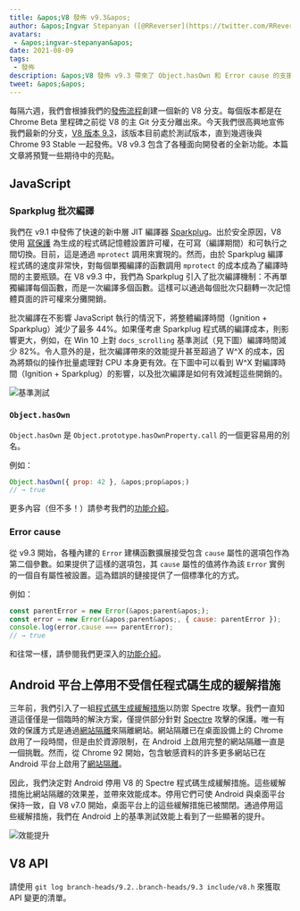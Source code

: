 ```yaml
---
title: &apos;V8 發佈 v9.3&apos;
author: &apos;Ingvar Stepanyan ([@RReverser](https://twitter.com/RReverser))&apos;
avatars:
 - &apos;ingvar-stepanyan&apos;
date: 2021-08-09
tags:
 - 發佈
description: &apos;V8 發佈 v9.3 帶來了 Object.hasOwn 和 Error cause 的支援，改進了編譯效能，並在 Android 上禁用了不受信任的程式碼生成緩解措施。&apos;
tweet: &apos;&apos;
---
```

每隔六週，我們會根據我們的[發佈流程](https://v8.dev/docs/release-process)創建一個新的 V8 分支。每個版本都是在 Chrome Beta 里程碑之前從 V8 的主 Git 分支分離出來。今天我們很高興地宣佈我們最新的分支，[V8 版本 9.3](https://chromium.googlesource.com/v8/v8.git/+log/branch-heads/9.3)，該版本目前處於測試版本，直到幾週後與 Chrome 93 Stable 一起發佈。V8 v9.3 包含了各種面向開發者的全新功能。本篇文章將預覽一些期待中的亮點。

<!--truncate-->
## JavaScript

### Sparkplug 批次編譯

我們在 v9.1 中發佈了快速的新中層 JIT 編譯器 [Sparkplug](https://v8.dev/blog/sparkplug)。出於安全原因，V8 使用 [寫保護](https://en.wikipedia.org/wiki/W%5EX) 為生成的程式碼記憶體設置許可權，在可寫（編譯期間）和可執行之間切換。目前，這是通過 `mprotect` 調用來實現的。然而，由於 Sparkplug 編譯程式碼的速度非常快，對每個單獨編譯的函數調用 `mprotect` 的成本成為了編譯時間的主要瓶頸。在 V8 v9.3 中，我們為 Sparkplug 引入了批次編譯機制：不再單獨編譯每個函數，而是一次編譯多個函數。這樣可以通過每個批次只翻轉一次記憶體頁面的許可權來分攤開銷。

批次編譯在不影響 JavaScript 執行的情況下，將整體編譯時間（Ignition + Sparkplug）減少了最多 44%。如果僅考慮 Sparkplug 程式碼的編譯成本，則影響更大，例如，在 Win 10 上對 `docs_scrolling` 基準測試（見下圖）編譯時間減少 82%。令人意外的是，批次編譯帶來的效能提升甚至超過了 W^X 的成本，因為將類似的操作批量處理對 CPU 本身更有效。在下圖中可以看到 W^X 對編譯時間（Ignition + Sparkplug）的影響，以及批次編譯是如何有效減輕這些開銷的。

![基準測試](/_img/v8-release-93/sparkplug.svg)

### `Object.hasOwn`

`Object.hasOwn` 是 `Object.prototype.hasOwnProperty.call` 的一個更容易用的別名。

例如：

```javascript
Object.hasOwn({ prop: 42 }, &apos;prop&apos;)
// → true
```

更多內容（但不多！）請參考我們的[功能介紹](https://v8.dev/features/object-has-own)。

### Error cause

從 v9.3 開始，各種內建的 `Error` 建構函數擴展接受包含 `cause` 屬性的選項包作為第二個參數。如果提供了這樣的選項包，其 `cause` 屬性的值將作為該 `Error` 實例的一個自有屬性被設置。這為錯誤的鏈接提供了一個標準化的方式。

例如：

```javascript
const parentError = new Error(&apos;parent&apos;);
const error = new Error(&apos;parent&apos;, { cause: parentError });
console.log(error.cause === parentError);
// → true
```

和往常一樣，請參閱我們更深入的[功能介紹](https://v8.dev/features/error-cause)。

## Android 平台上停用不受信任程式碼生成的緩解措施

三年前，我們引入了一組[程式碼生成緩解措施](https://v8.dev/blog/spectre)以防禦 Spectre 攻擊。我們一直知道這僅僅是一個臨時的解決方案，僅提供部分針對 [Spectre](https://spectreattack.com/spectre.pdf) 攻擊的保護。唯一有效的保護方式是通過[網站隔離](https://blog.chromium.org/2021/03/mitigating-side-channel-attacks.html)來隔離網站。網站隔離已在桌面設備上的 Chrome 啟用了一段時間，但是由於資源限制，在 Android 上啟用完整的網站隔離一直是一個挑戰。然而，從 Chrome 92 開始，包含敏感資料的許多更多網站已在 Android 平台上啟用了[網站隔離](https://security.googleblog.com/2021/07/protecting-more-with-site-isolation.html)。

因此，我們決定對 Android 停用 V8 的 Spectre 程式碼生成緩解措施。這些緩解措施比網站隔離的效果差，並帶來效能成本。停用它們可使 Android 與桌面平台保持一致，自 V8 v7.0 開始，桌面平台上的這些緩解措施已被關閉。通過停用這些緩解措施，我們在 Android 上的基準測試效能上看到了一些顯著的提升。

![效能提升](/_img/v8-release-93/code-mitigations.svg)

## V8 API

請使用 `git log branch-heads/9.2..branch-heads/9.3 include/v8.h` 來獲取 API 變更的清單。
